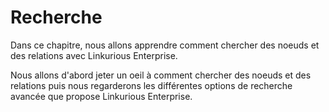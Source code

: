 # Recherche

Dans ce chapitre, nous allons apprendre comment chercher des noeuds et des relations avec Linkurious Enterprise.

Nous allons d'abord jeter un oeil à comment chercher des noeuds et des relations puis nous regarderons les différentes options de recherche avancée que propose Linkurious Enterprise.

